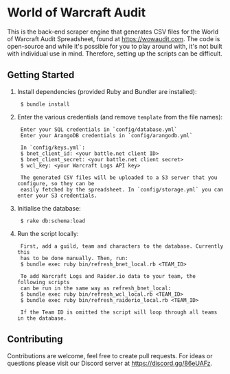 # World of Warcraft Audit
This is the back-end scraper engine that generates CSV files for the World of Warcraft Audit Spreadsheet,
found at https://wowaudit.com. The code is open-source and while it's possible for you to play around with,
it's not built with individual use in mind. Therefore, setting up the scripts can be difficult.

## Getting Started

1. Install dependencies (provided Ruby and Bundler are installed):

        $ bundle install

2. Enter the various credentials (and remove `template` from the file names):

        Enter your SQL credentials in `config/database.yml`
        Enter your ArangoDB credentials in `config/arangodb.yml`

        In `config/keys.yml`:
        $ bnet_client_id: <your battle.net client ID>
        $ bnet_client_secret: <your battle.net client secret>
        $ wcl_key: <your Warcraft Logs API key>

        The generated CSV files will be uploaded to a S3 server that you configure, so they can be
        easily fetched by the spreadsheet. In `config/storage.yml` you can enter your S3 credentials.

3. Initialise the database:

        $ rake db:schema:load

4. Run the script locally:

        First, add a guild, team and characters to the database. Currently this
        has to be done manually. Then, run:
        $ bundle exec ruby bin/refresh_bnet_local.rb <TEAM_ID>
        
        To add Warcraft Logs and Raider.io data to your team, the following scripts
        can be run in the same way as refresh_bnet_local:
        $ bundle exec ruby bin/refresh_wcl_local.rb <TEAM_ID>
        $ bundle exec ruby bin/refresh_raiderio_local.rb <TEAM_ID>
        
        If the Team ID is omitted the script will loop through all teams in the database.

## Contributing

Contributions are welcome, feel free to create pull requests. For ideas or questions please
visit our Discord server at https://discord.gg/86eUAFz.
